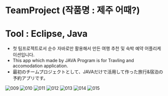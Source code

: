 # TeamProject (작품명 : 제주 어때?)

Tool : Eclipse, Java
===================================


- 첫 팀프로젝트로서 순수 자바로만 활용해서 만든 여행 추천 및 숙박 예약 어플리케이션입니다.
- This app which made by JAVA Program is for Travling and accomodation application.
- 最初のチームプロジェクトとして、JAVAだけで活用して作った旅行&宿泊の予約アプリです。

![009](https://user-images.githubusercontent.com/71341828/202450133-95e95ec5-8ed5-4afe-8ce0-edddd500a576.png)
![010](https://user-images.githubusercontent.com/71341828/202450146-d99c5b43-53de-4cd1-a280-e02e193eddab.png)
![011](https://user-images.githubusercontent.com/71341828/202450159-5e19ed07-011e-4135-8879-47c6553aa51d.png)
![012](https://user-images.githubusercontent.com/71341828/202450165-6125ebf5-3095-4c0c-b6bd-6e7d8989dd5a.png)
![013](https://user-images.githubusercontent.com/71341828/202450169-7a8e31dd-f243-4357-bee5-445d88c1db52.png)
![014](https://user-images.githubusercontent.com/71341828/202450179-c669fd07-4f54-4939-bee2-47e5dc48548f.png)
![015](https://user-images.githubusercontent.com/71341828/202450186-bec22b7c-ca04-419f-99ed-5e2b588c7559.png)
